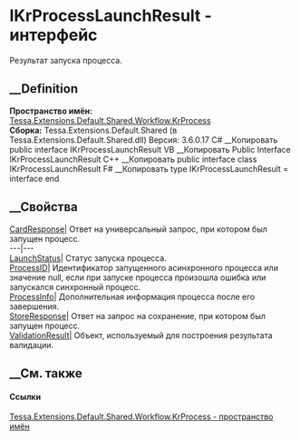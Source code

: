 # IKrProcessLaunchResult - интерфейс
Результат запуска процесса.
## __Definition
 **Пространство имён:**
[Tessa.Extensions.Default.Shared.Workflow.KrProcess](N_Tessa_Extensions_Default_Shared_Workflow_KrProcess.htm)  
 **Сборка:** Tessa.Extensions.Default.Shared (в
Tessa.Extensions.Default.Shared.dll) Версия: 3.6.0.17
C# __Копировать
     public interface IKrProcessLaunchResult
VB __Копировать
     Public Interface IKrProcessLaunchResult
C++ __Копировать
     public interface class IKrProcessLaunchResult
F# __Копировать
     type IKrProcessLaunchResult = interface end
##  __Свойства
[CardResponse](P_Tessa_Extensions_Default_Shared_Workflow_KrProcess_IKrProcessLaunchResult_CardResponse.htm)|
Ответ на универсальный запрос, при котором был запущен процесс.  
---|---  
[LaunchStatus](P_Tessa_Extensions_Default_Shared_Workflow_KrProcess_IKrProcessLaunchResult_LaunchStatus.htm)|
Статус запуска процесса.  
[ProcessID](P_Tessa_Extensions_Default_Shared_Workflow_KrProcess_IKrProcessLaunchResult_ProcessID.htm)|
Идентификатор запущенного асинхронного процесса или значение null, если при
запуске процесса произошла ошибка или запускался синхронный процесс.  
[ProcessInfo](P_Tessa_Extensions_Default_Shared_Workflow_KrProcess_IKrProcessLaunchResult_ProcessInfo.htm)|
Дополнительная информация процесса после его завершения.  
[StoreResponse](P_Tessa_Extensions_Default_Shared_Workflow_KrProcess_IKrProcessLaunchResult_StoreResponse.htm)|
Ответ на запрос на сохранение, при котором был запущен процесс.  
[ValidationResult](P_Tessa_Extensions_Default_Shared_Workflow_KrProcess_IKrProcessLaunchResult_ValidationResult.htm)|
Объект, используемый для построения результата валидации.  
## __См. также
#### Ссылки
[Tessa.Extensions.Default.Shared.Workflow.KrProcess - пространство
имён](N_Tessa_Extensions_Default_Shared_Workflow_KrProcess.htm)

